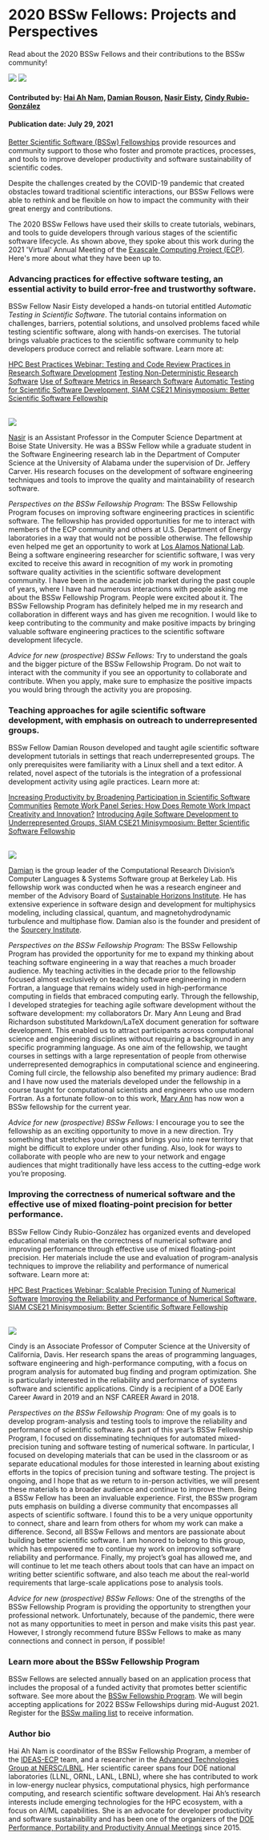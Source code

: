 # 2020 BSSw Fellows: Projects and Perspectives

Read about the 2020 BSSw Fellows and their contributions to the BSSw community!

<img src='../../images/Blog_0721_Zoom_crop.png'>
<img src='../../images/Blog_0721_InitialSlide.png'>

#### Contributed by: [Hai Ah Nam](https://github.com/hnamLANL "Hai Ah Nam GitHub Profile"), [Damian Rouson](https://github.com/rouson "Damian Rouson GitHub Profile"), [Nasir Eisty](https://github.com/neisty "Nasir Eisty GitHub Profile"), [Cindy Rubio-González](https://github.com/crubiog "Cindy Rubio-González GitHub Profile")

#### Publication date: July 29, 2021

[Better Scientific Software (BSSw) Fellowships](https://bssw.io/fellowship) provide resources and community support to those who foster and promote practices, processes, and tools to improve developer productivity and software sustainability of scientific codes.

Despite the challenges created by the COVID-19 pandemic that created obstacles toward traditional scientific interactions, our BSSw Fellows were able to rethink and be flexible on how to impact the community with their great energy and contributions.

The 2020 BSSw Fellows have used their skills to create tutorials, webinars, and tools to guide developers through various stages of the scientific software lifecycle. As shown above, they spoke about this work during the 2021 'Virtual' Annual Meeting of the [Exascale Computing Project (ECP)](https://www.exascaleproject.org/). Here's more about what they have been up to.

### Advancing practices for effective software testing, an essential activity to build error-free and trustworthy software.

BSSw Fellow Nasir Eisty developed a hands-on tutorial entitled *Automatic Testing in Scientific Software*. The tutorial contains information on challenges, barriers, potential solutions, and unsolved problems faced while testing scientific software, along with hands-on exercises. The tutorial brings valuable practices to the scientific software community to help developers produce correct and reliable software.  Learn more at:

<a href="https://ideas-productivity.org/resources/series/hpc-best-practices-webinars/#webinar044" class="link-row"> HPC Best Practices Webinar: Testing and Code Review Practices in Research Software Development</a>
<a href="https://bssw.io/blog_posts/testing-non-deterministic-research-software" class="link-row">Testing Non-Deterministic Research Software</a>
<a href="https://bssw.io/blog_posts/use-of-software-metrics-in-research-software" class="link-row"> Use of Software Metrics in Research Software</a>
<a href="https://figshare.com/collections/SIAM_CSE21_Minisymposium_Better_Scientific_Software_Fellowship/5321426" class="link-row"> Automatic Testing for Scientific Software Development, SIAM CSE21 Minisymposium: Better Scientific Software Fellowship</a>

<br> 

<div class='fellow'>
<div class='img_div'>
  <img src='../../images/People_2020Blue_NasirEisty.png' class='logo' />
</div> 
 
<div class='short_bio'>
<p><a href="https://www.boisestate.edu/coen-cs/people/faculty/">Nasir</a> is an Assistant Professor in the Computer Science Department at Boise State University. He was a BSSw Fellow while a graduate student in the Software Engineering research lab in the Department of Computer Science at the University of Alabama under the supervision of Dr. Jeffery Carver. His research focuses on the development of software engineering techniques and tools to improve the quality and maintainability of research software.</p>
</div>  
</div>


_Perspectives on the BSSw Fellowship Program:_ The BSSw Fellowship Program focuses on improving software engineering practices in scientific software. The fellowship has provided opportunities for me to interact with members of the ECP community and others at U.S. Department of Energy laboratories in a way that would not be possible otherwise. The fellowship even helped me get an opportunity to work at [Los Alamos National Lab](https://bssw.io/blog_posts/testing-non-deterministic-research-software). Being a software engineering researcher for scientific software, I was very excited to receive this award in recognition of my work in promoting software quality activities in the scientific software development community.  I have been in the academic job market during the past couple of years, where I have had numerous interactions with people asking me about the BSSw Fellowship Program. People were excited about it. The BSSw Fellowship Program has definitely helped me in my research and collaboration in different ways and has given me recognition. I would like to keep contributing to the community and make positive impacts by bringing valuable software engineering practices to the scientific software development lifecycle.

_Advice for new (prospective) BSSw Fellows:_ Try to understand the goals and the bigger picture of the BSSw Fellowship Program. Do not wait to interact with the community if you see an opportunity to collaborate and contribute. When you apply, make sure to emphasize the positive impacts you would bring through the activity you are proposing. 

### Teaching approaches for agile scientific software development, with emphasis on outreach to underrepresented groups.

BSSw Fellow Damian Rouson developed and taught agile scientific software development tutorials in settings that reach underrepresented groups. The only prerequisites were familiarity with a Linux shell and a text editor. A related, novel aspect of the tutorials is the integration of a professional development activity using agile practices. Learn more at:

<a href="https://bssw.io/blog_posts/increasing-productivity-by-broadening-participation-in-scientific-software-communities" class="link-row"> Increasing Productivity by Broadening Participation in Scientific Software Communities</a>
<a href="https://ideas-productivity.org/resources/series/strategies-for-working-remotely//#panel008" class="link-row"> Remote Work Panel Series: How Does Remote Work Impact Creativity and Innovation?</a>
<a href="https://figshare.com/collections/SIAM_CSE21_Minisymposium_Better_Scientific_Software_Fellowship/5321426" class="link-row"> Introducing Agile Software Development to Underrepresented Groups, SIAM CSE21 Minisymposium: Better Scientific Software Fellowship</a>

<br>

<div class='fellow'>
<div class='img_div'>
<img src='../../images/People_2020Blue_DamianRouson.png' class='logo' />
</div>    
  
<div class='short_bio'>
<p><a href="https://crd.lbl.gov/divisions/amcr/computer-science-amcr/class/members/group-lead/damian-rouson/">Damian</a> is the group leader of the Computational Research Division’s Computer Languages & Systems Software group at Berkeley Lab.  His fellowship work was conducted when he was a research engineer and member of the Advisory Board of <a href="https://shinstitute.org/">Sustainable Horizons Institute</a>. He has extensive experience in software design and development for multiphysics modeling, including classical, quantum, and magnetohydrodynamic turbulence and multiphase flow. Damian also is the founder and president of the <a href="http://www.sourceryinstitute.org/">Sourcery Institute</a>.<p>
</div>  
</div>

_Perspectives on the BSSw Fellowship Program:_ The BSSw Fellowship Program has provided the opportunity for me to expand my thinking about teaching software engineering in a way that reaches a much broader audience.  My teaching activities in the decade prior to the fellowship focused almost exclusively on teaching software engineering in modern Fortran, a language that remains widely used in high-performance computing in fields that embraced computing early. Through the fellowship, I developed strategies for teaching agile software development without the software development: my collaborators Dr. Mary Ann Leung and Brad Richardson substituted Markdown/LaTeX document generation for software development.  This enabled us to attract participants across computational science and engineering disciplines without requiring a background in any specific programming language.  As one aim of the fellowship, we taught courses in settings with a large representation of people from otherwise underrepresented demographics in computational science and engineering.  Coming full circle, the fellowship also benefited my primary audience: Brad and I have now used the materials developed under the fellowship in a course taught for computational scientists and engineers who use modern Fortran. As a fortunate follow-on to this work, [Mary Ann](https://bssw.io/fellows/mary-ann-leung) has now won a BSSw fellowship for the current year.

_Advice for new (prospective) BSSw Fellows:_ I encourage you to see the fellowship as an exciting opportunity to move in a new direction.  Try something that stretches your wings and brings you into new territory that might be difficult to explore under other funding.  Also, look for ways to collaborate with people who are new to your network and engage audiences that might traditionally have less access to the cutting-edge work you’re proposing.
  
### Improving the correctness of numerical software and the effective use of mixed floating-point precision for better performance.

BSSw Fellow Cindy Rubio-González has organized events and developed educational materials on the correctness of numerical software and improving performance through effective use of mixed floating-point precision. Her materials include the use and evaluation of program-analysis techniques to improve the reliability and performance of numerical software. Learn more at:

<a href="https://ideas-productivity.org/resources/series/hpc-best-practices-webinars/#webinar045" class="link-row"> HPC Best Practices Webinar: Scalable Precision Tuning of Numerical Software</a>
<a href="https://figshare.com/collections/SIAM_CSE21_Minisymposium_Better_Scientific_Software_Fellowship/5321426" class="link-row"> Improving the Reliability and Performance of Numerical Software, SIAM CSE21 Minisymposium: Better Scientific Software Fellowship</a>

<br>

<div class='fellow'>
<div class='img_div'>
<img src='../../images/People_2020Blue_CindyRubioGonz.png' class='logo' />
</div> 
  
<div class='short_bio'>
<p><a href"https://web.cs.ucdavis.edu/~rubio/">Cindy</a> is an Associate Professor of Computer Science at the University of California, Davis. Her research spans the areas of programming languages, software engineering and high-performance computing, with a focus on program analysis for automated bug finding and program optimization. She is particularly interested in the reliability and performance of systems software and scientific applications. Cindy is a recipient of a DOE Early Career Award in 2019 and an NSF CAREER Award in 2018.</p>
</div>  
</div>

_Perspectives on the BSSw Fellowship Program:_ One of my goals is to develop program-analysis and testing tools to improve the reliability and performance of scientific software. As part of this year’s BSSw Fellowship Program, I focused on disseminating techniques for automated mixed-precision tuning and software testing of numerical software. In particular, I focused on developing materials that can be used in the classroom or as separate educational modules for those interested in learning about existing efforts in the topics of precision tuning and software testing. The project is ongoing, and I hope that as we return to in-person activities, we will present these materials to a broader audience and continue to improve them. Being a BSSw Fellow has been an invaluable experience. First, the BSSw program puts emphasis on building a diverse community that encompasses all aspects of scientific software. I found this to be a very unique opportunity to connect, share and learn from others for whom my work can make a difference. Second, all BSSw Fellows and mentors are passionate about building better scientific software. I am honored to belong to this group, which has empowered me to continue my work on improving software reliability and performance. Finally, my project’s goal has allowed me, and will continue to let me teach others about tools that can have an impact on writing better scientific software, and also teach me about the real-world requirements that large-scale applications pose to analysis tools.

_Advice for new (prospective) BSSw Fellows:_ One of the strengths of the BSSw Fellowship Program is providing the opportunity to strengthen your professional network. Unfortunately, because of the pandemic, there were not as many opportunities to meet in person and make visits this past year. However, I strongly recommend future BSSw Fellows to make as many connections and connect in person, if possible!

### Learn more about the BSSw Fellowship Program
  
BSSw Fellows are selected annually based on an application process that includes the proposal of a funded activity that promotes better scientific software. See more about the [BSSw Fellowship Program](https://bssw.io/fellowship). We will begin accepting applications for 2022 BSSw Fellowships during mid-August 2021. Register for the [BSSw mailing list](https://bssw.io/pages/receive-our-email-digest) to receive information.
  
### Author bio
  
Hai Ah Nam is coordinator of the BSSw Fellowship Program, a member of the [IDEAS-ECP](https://ideas-productivity.org/activities/ideas-ecp) team, and a researcher in the [Advanced Technologies Group at NERSC/LBNL](https://www.nersc.gov/about/nersc-staff/advanced-technologies-group/hai-ah-nam/).  Her scientific career spans four DOE national laboratories (LLNL, ORNL, LANL, LBNL), where she has contributed to work in low-energy nuclear physics, computational physics, high performance computing, and research scientific software development.  Hai Ah’s research interests include emerging technologies for the HPC ecosystem, with a focus on AI/ML capabilities.  She is an advocate for developer productivity and software sustainability and has been one of the organizers of the [DOE Performance, Portability and Productivity Annual Meetings](https://p3hpc.org/) since 2015. 
  
<!---
Publish: yes
Track: bssw fellowship
Pinned: no
Topics: Projects and organizations
RSS update: 2021-07-29
--->
